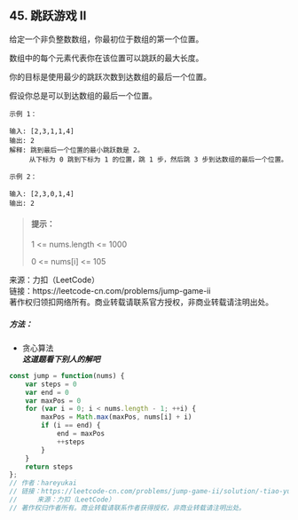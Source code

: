 ## 45. 跳跃游戏 II

<p>
给定一个非负整数数组，你最初位于数组的第一个位置。

数组中的每个元素代表你在该位置可以跳跃的最大长度。

你的目标是使用最少的跳跃次数到达数组的最后一个位置。

假设你总是可以到达数组的最后一个位置。
</p>

```
示例 1：

输入: [2,3,1,1,4]
输出: 2
解释: 跳到最后一个位置的最小跳跃数是 2。
     从下标为 0 跳到下标为 1 的位置，跳 1 步，然后跳 3 步到达数组的最后一个位置。

示例 2：

输入: [2,3,0,1,4]
输出: 2
```

> #### 提示： <br>
> 1 <= nums.length <= 1000
>
> 0 <= nums[i] <= 105

<p style="font-size: 14px">
来源：力扣（LeetCode） <br>
链接：https://leetcode-cn.com/problems/jump-game-ii <br>
著作权归领扣网络所有。商业转载请联系官方授权，非商业转载请注明出处。
</p>

##### 方法：
- 贪心算法  
**_这道题看下别人的解吧_**

```js
const jump = function(nums) {
    var steps = 0
    var end = 0
    var maxPos = 0
    for (var i = 0; i < nums.length - 1; ++i) {
        maxPos = Math.max(maxPos, nums[i] + i)
        if (i == end) {
            end = maxPos
            ++steps
        }
    }
    return steps
};
// 作者：hareyukai
// 链接：https://leetcode-cn.com/problems/jump-game-ii/solution/-tiao-yue-you-xi-ii-by-hareyukai/
//     来源：力扣（LeetCode）
// 著作权归作者所有。商业转载请联系作者获得授权，非商业转载请注明出处。
```
